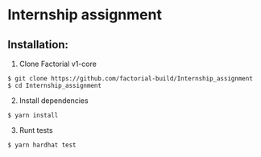 # Internship assignment

## Installation:

1) Clone Factorial v1-core
```
$ git clone https://github.com/factorial-build/Internship_assignment
$ cd Internship_assignment
```

2) Install dependencies
```
$ yarn install
```

3) Runt tests
```
$ yarn hardhat test
```